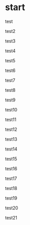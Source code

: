 # start

test

test2

test3

test4

test5

test6

test7

test8

test9

test10

test11

test12

test13

test14

test15

test16

test17

test18

test19

test20

test21

